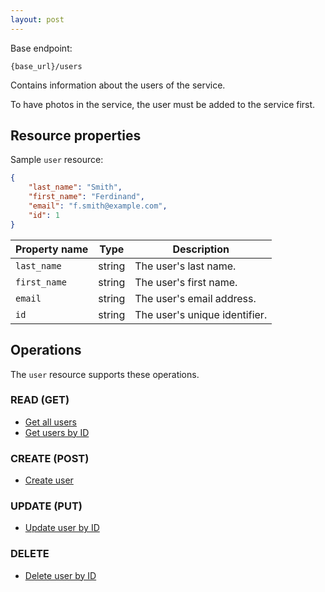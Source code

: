 ```yaml
---
layout: post
---
```


Base endpoint:

```shell
{base_url}/users
```

Contains information about the users of the service.

To have photos in the service, the user must be added to the service first.

## Resource properties

Sample `user` resource:

```json
{
    "last_name": "Smith",
    "first_name": "Ferdinand",
    "email": "f.smith@example.com",
    "id": 1
}
```

| Property name | Type | Description |
| ------------- | ----------- | ----------- |
| `last_name` | string | The user's last name. |
| `first_name` | string | The user's first name. |
| `email` | string | The user's email address. |
| `id` | string | The user's unique identifier. |

## Operations

The `user` resource supports these operations.

### READ (GET)

* [Get all users](get-all-users)
* [Get users by ID](show-one-user)

### CREATE (POST)

* [Create user](add-new-user)

### UPDATE (PUT)

* [Update user by ID](update-user)

### DELETE

* [Delete user by ID](delete-user)

